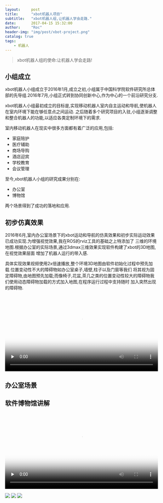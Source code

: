 ```yaml
---
layout:     post
title:      "xbot机器人项目"
subtitle:   "xbot机器人组,让机器人学会走路."
date:       2017-04-15 15:32:00
author:     "Roc"
header-img: "img/post/xbot-project.png"
catalog: true
tags:
    - 机器人
---
```


>xbot机器人组的使命:让机器人学会走路!

## 小组成立

xbot机器人小组成立于2016年1月,成立之初,小组属于中国科学院软件研究所总体部的先导组.2016年7月,小组正式转到协同创新中心,作为中心的一个前沿研究分支.

xbot机器人小组最初成立的目标是,实现移动机器人室内自主运动和导航,使机器人在室内环境下能在够任意点之间运动.
之后随着多个研究项目的入驻,小组逐渐调整和整合机器人的功能,以适应各类定制环境下的需求.

室内移动机器人在现实中很多方面都有着广泛的应用,包括:
* 家庭陪护
* 医疗辅助
* 商场导购
* 酒店迎宾
* 学校教育
* 会议管理

至今,xbot机器人小组的研究成果分别在:
* 办公室
* 博物馆

两个场景得到了成功的落地和应用.

## 初步仿真效果

2016年6月,室内办公室场景下的xbot运动和导航的仿真效果和初步实际运动效果已成功实现.为增强视觉效果,我在ROS的rviz工具的基础之上特添加了
三维的环境地图.根据办公室的实际场景,通过3dmax三维效果实现软件构建了xbot的3D地图,在视觉效果层面
增加了机器人运行的带入感.

具体实现效果视频使用2x倍速播放,整个环境3D地图由软件初始化过程中预先加载.位置变动性不大的障碍物如办公室桌子,墙壁,柱子以及门窗等我们
将其视为固定障碍物,由地图预先加载;而像椅子,花盆,茶几之类的位置变动性较大的障碍物我们使用动态障碍物加载的方式加入地图,在程序运行过程中支持随时
加入突然出现的障碍物.

<video id="video" width="100%" controls="" preload="none" poster="http://omjk76pbk.bkt.clouddn.com/rocblog/post/xbot-project/xbot-poster-1.png">
      <source id="mp4" src="http://player.youku.com/embed/XMjcxMzA1MzYyMA==" type="video/mp4">
      <p>Your user agent does not support the HTML5 Video element.</p>
</video>

## 办公室场景

## 软件博物馆讲解

<video id="video" width="100%" controls="" preload="none" poster="http://omjk76pbk.bkt.clouddn.com/rocblog/post/xbot-project/xbot-poster-3.png">
      <source id="mp4" src="http://player.youku.com/embed/XMjcxMzA2MzIxMg==" type="video/mp4">
      <p>Your user agent does not support the HTML5 Video element.</p>
</video>

![](http://omjk76pbk.bkt.clouddn.com/rocblog/post/xbot-project/IMG_3707.JPG)
![](http://omjk76pbk.bkt.clouddn.com/rocblog/post/xbot-project/IMG_3708.JPG)
![](http://omjk76pbk.bkt.clouddn.com/rocblog/post/xbot-project/IMG_3709.JPG)

